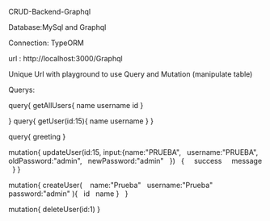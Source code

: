 CRUD-Backend-Graphql

Database:MySql and Graphql

Connection: TypeORM

url : http://localhost:3000/Graphql

Unique Url with playground to use Query and Mutation (manipulate table)

Querys:


query{
getAllUsers{
  name
  username
  id
}

}
query{
getUser(id:15){
  name
  username
}
}

query{
greeting
}

mutation{
updateUser(id:15,
input:{name:"PRUEBA",
  username:"PRUEBA",
  oldPassword:"admin",
  newPassword:"admin"
 
})
  {
    success
    message
  }
}

mutation{
createUser(  
  name:"Prueba"
  username:"Prueba"
  password:"admin"
){
  id
  name
}  
}

mutation{
deleteUser(id:1)
}




